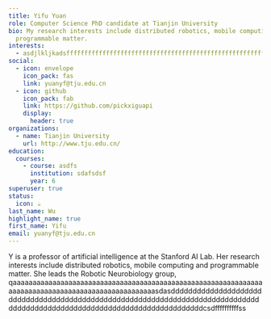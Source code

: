 ```yaml
---
title: Yifu Yuan
role: Computer Science PhD candidate at Tianjin University
bio: My research interests include distributed robotics, mobile computing and
  programmable matter.
interests:
  - asdjlkljkadsfffffffffffffffffffffffffffffffffffffffffffffffffffffffffffffffffffffffffffff
social:
  - icon: envelope
    icon_pack: fas
    link: yuanyf@tju.edu.cn
  - icon: github
    icon_pack: fab
    link: https://github.com/pickxiguapi
    display:
      header: true
organizations:
  - name: Tianjin University
    url: http://www.tju.edu.cn/
education:
  courses:
    - course: asdfs
      institution: sdafsdsf
      year: 6
superuser: true
status:
  icon: ☕️
last_name: Wu
highlight_name: true
first_name: Yifu
email: yuanyf@tju.edu.cn
---
```

Y is a professor of artificial intelligence at the Stanford AI Lab. Her research interests include distributed robotics, mobile computing and programmable matter. She leads the Robotic Neurobiology group, qaaaaaaaaaaaaaaaaaaaaaaaaaaaaaaaaaaaaaaaaaaaaaaaaaaaaaaaaaaaaaaaaaaaaaaaaaaaaaaaaaaaaaaaaaaaaaaaaaaaasdasddddddddddddddddddddddddddddddddddddddddddddddddddddddddddddddddddddddddddddddddddddddddddddddddddddddddddddddddddddddddddddcsdffffffffffss